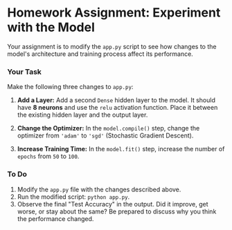 # Homework Assignment: Experiment with the Model

Your assignment is to modify the `app.py` script to see how changes to the model's architecture and training process affect its performance.

### Your Task

Make the following three changes to `app.py`:

1.  **Add a Layer:** Add a second `Dense` hidden layer to the model. It should have **8 neurons** and use the `relu` activation function. Place it between the existing hidden layer and the output layer.

2.  **Change the Optimizer:** In the `model.compile()` step, change the optimizer from `'adam'` to `'sgd'` (Stochastic Gradient Descent).

3.  **Increase Training Time:** In the `model.fit()` step, increase the number of `epochs` from `50` to `100`.

### To Do

1.  Modify the `app.py` file with the changes described above.
2.  Run the modified script: `python app.py`.
3.  Observe the final "Test Accuracy" in the output. Did it improve, get worse, or stay about the same? Be prepared to discuss why you think the performance changed.
